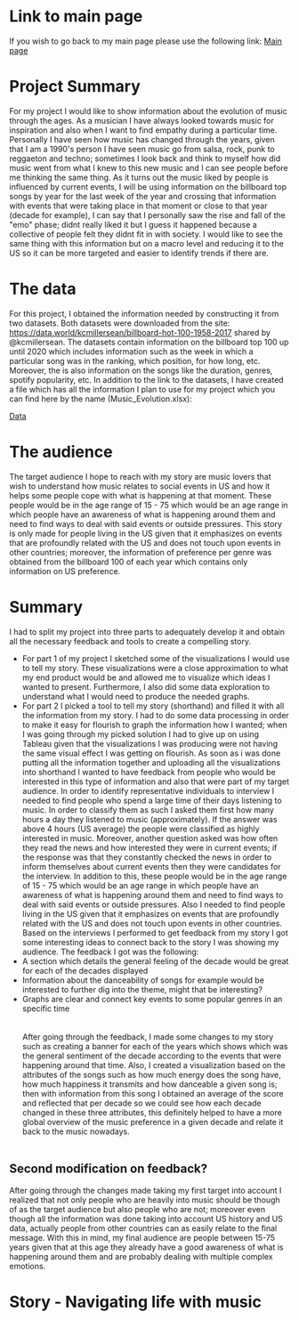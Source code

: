 # Link to main page
If you wish to go back to my main page please use the following link:
[Main page](https://oscardavidmi.github.io/Benavides-portfolio/)

# Project Summary
For my project I would like to show information about the evolution of music through the ages. As a musician I have always looked towards music for inspiration and also
when I want to find empathy during a particular time. Personally I have seen how music has changed through the years, given that I am a 1990's person I have seen 
music go from salsa, rock, punk to reggaeton and techno; sometimes I look back and think to myself how did music went from what I knew to this new music and I can see 
people before me thinking the same thing. 
As it turns out the music liked by people is influenced by current events, I will be using information on the billboard top songs by year for the last week of the year 
and crossing that information with events that were taking place in that moment or close to that year (decade for example), I can say that I personally saw the rise
and fall of the "emo" phase; didnt really liked it but I guess it happened because a collective of people felt they didnt fit in with society. I would like to see
the same thing with this information but on a macro level and reducing it to the US so it can be more targeted and easier to identify trends if there are.
# The data
For this project, I obtained the information needed by constructing it from two datasets. Both datasets were downloaded from the site: 
https://data.world/kcmillersean/billboard-hot-100-1958-2017  shared by @kcmillersean. The datasets contain information on the billboard top 100 up until 2020 which 
includes information such as the week in which a particular song was in the ranking, which position, for how long, etc. Moreover, the is also information on the songs 
like the duration, genres, spotify popularity, etc.
In addition to the link to the datasets, I have created a file which has all the information I plan to use for my project which you can find here by the name 
(Music_Evolution.xlsx):

[Data](https://github.com/oscardavidmi/Benavides-portfolio/blob/main/Music_Evolution.xlsx)

# The audience
The target audience I hope to reach with my story are music lovers that wish to understand how music relates to social events in US and how it helps some people cope
with what is happening at that moment. These people would be in the age range of 15 - 75 which would be an age range in which people have an awareness of what is
happening around them and need to find ways to deal with said events or outside pressures. This story is only made for people living in the US given that it emphasizes
on events that are profoundly related with the US and does not touch upon events in other countries; moreover, the information of preference per genre was obtained
from the billboard 100 of each year which contains only information on US preference.
# Summary
I had to split my project into three parts to adequately develop it and obtain all the necessary feedback and tools to create a compelling story.
- For part 1 of my project I sketched some of the visualizations I would use to tell my story. These visualizations were a close approximation to what my end product 
would be and allowed me to visualize which ideas I wanted to present. Furthermore, I also did some data exploration to understand what I would need to produce the 
needed graphs. 
- For part 2 I picked a tool to tell my story (shorthand) and filled it with all the information from my story. I had to do some data processing in order to make
it easy for flourish to graph the information how I wanted; when I was going through my picked solution I had to give up on using Tableau given that the visualizations
I was producing were not having the same visual effect I was getting on flourish. As soon as i was done putting all the information together and uploading all the 
visualizations into shorthand I wanted to have feedback from people who would be interested in this type of information and also that were part of my target audience.
In order to identify representative individuals to interview I needed to find people who spend a large time of their days listening to music. In order to classify 
them as such I asked them first how many hours a day they listened to music (approximately). If the answer was above 4 hours (US average) the people were classified as 
highly interested in music. Moreover, another question asked was how often they read the news and how interested they were in current events; if the response was that 
they constantly checked the news in order to inform themselves about current events then they were candidates for the interview. In addition to this,
these people would be in the age range of 15 - 75 which would be an age range in which people have an awareness of what is happening around them and need to find ways 
to deal with said events or outside pressures. Also I needed to find people living in the US given that it emphasizes on events that are profoundly related with the US 
and does not touch upon events in other countries.
Based on the interviews I performed to get feedback from my story I got some interesting ideas to connect back to the story I was showing my audience. The feedback I 
got was the following:
- A section which details the general feeling of the decade would be great for each of the decades displayed
- Information about the danceability of songs for example would be interested to further dig into the theme, might that be interesting?
- Graphs are clear and connect key events to some popular genres in an specific time <br> <br> <br>
After going through the feedback, I made some changes to my story such as creating a banner for each of the years which shows which was the general sentiment of the
decade according to the events that were happening around that time. Also, I created a visualization based on the attributes of the songs such as how much energy
does the song have, how much happiness it transmits and how danceable a given song is; then with information from this song I obtained an average of the score
and reflected that per decade so we could see how each decade changed in these three attributes, this definitely helped to have a more global overview of the music 
preference in a given decade and relate it back to the music nowadays. <br> <br>
## Second modification on feedback?
After going through the changes made taking my first target into account I realized that not only people who are heavily into music should be though of as the target
audience but also people who are not; moreover even though all the information was done taking into account US history and US data, actually people from other
countries can as easily relate to the final message. With this in mind, my final audience are people between 15-75 years given that at this age they already have
a good awareness of what is happening around them and are probably dealing with multiple complex emotions.

# Story - Navigating life with music
<script src="https://carnegiemellon.shorthandstories.com/navigating-life-with-music/embed.js"></script>

